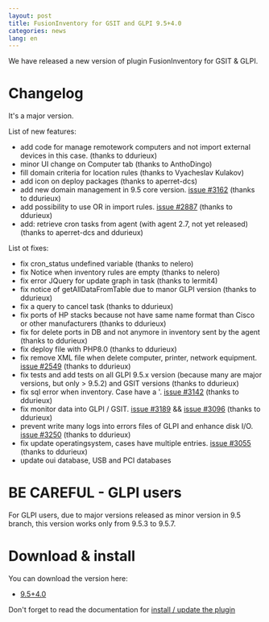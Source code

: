 ```yaml
---
layout: post
title: FusionInventory for GSIT and GLPI 9.5+4.0
categories: news
lang: en
---
```


We have released a new version of plugin FusionInventory for GSIT & GLPI.

# Changelog

It's a major version.

List of new features:

* add code for manage remotework computers and not import external devices in this case. (thanks to ddurieux)
* minor UI change on Computer tab (thanks to AnthoDingo)
* fill domain criteria for location rules (thanks to Vyacheslav Kulakov)
* add icon on deploy packages (thanks to aperret-dcs)
* add new domain management in 9.5 core version. [issue #3162](https://github.com/fusioninventory/fusioninventory-for-glpi/issues/3162) (thanks to ddurieux)
* add possibility to use OR in import rules. [issue #2887](https://github.com/fusioninventory/fusioninventory-for-glpi/issues/2887) (thanks to ddurieux)
* add: retrieve cron tasks from agent (with agent 2.7, not yet released) (thanks to aperret-dcs and ddurieux)


List ot fixes:

* fix cron_status undefined variable (thanks to nelero)
* fix Notice when inventory rules are empty (thanks to nelero)
* fix error JQuery for update graph in task (thanks to lermit4)
* fix notice of getAllDataFromTable due to manor GLPI version (thanks to ddurieux)
* fix a query to cancel task (thanks to ddurieux)
* fix ports of HP stacks because not have same name format than Cisco or other manufacturers (thanks to ddurieux)
* fix for delete ports in DB and not anymore in inventory sent by the agent (thanks to ddurieux)
* fix deploy file with PHP8.0 (thanks to ddurieux)
* fix remove XML file when delete computer, printer, network equipment. [issue #2549](https://github.com/fusioninventory/fusioninventory-for-glpi/issues/2549) (thanks to ddurieux)
* fix tests and add tests on all GLPI 9.5.x version (because many are major versions, but only > 9.5.2) and GSIT versions (thanks to ddurieux)
* fix sql error when inventory. Case have a '. [issue #3142](https://github.com/fusioninventory/fusioninventory-for-glpi/issues/3142)  (thanks to ddurieux)
* fix monitor data into GLPI / GSIT. [issue #3189](https://github.com/fusioninventory/fusioninventory-for-glpi/issues/3189) &&  [issue #3096](https://github.com/fusioninventory/fusioninventory-for-glpi/issues/3096) (thanks to ddurieux)
* prevent write many logs into errors files of GLPI and enhance disk I/O. [issue #3250](https://github.com/fusioninventory/fusioninventory-for-glpi/issues/3250) (thanks to ddurieux)
* fix update operatingsystem, cases have multiple entries. [issue #3055](https://github.com/fusioninventory/fusioninventory-for-glpi/issues/3055) (thanks to ddurieux)
* update oui database, USB and PCI databases 


# BE CAREFUL - GLPI users

For GLPI users, due to major versions released as minor version in 9.5 branch, this version works only from 9.5.3 to 9.5.7.



# Download & install

You can download the version here: 

* [9.5+4.0](https://github.com/fusioninventory/fusioninventory-for-glpi/releases/download/glpi9.5%2B4.0/fusioninventory-9.5+4.0.tar.bz2)


Don't forget to read the documentation for [install / update the plugin](https://documentation.fusioninventory.org/%20FusionInventory_for_GLPI/%20%20Installation%20%26%20update/1.installation/)

